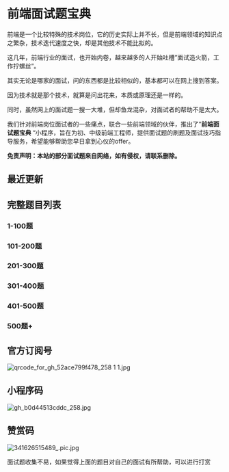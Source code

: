 # 前端面试题宝典

前端是一个比较特殊的技术岗位，它的历史实际上并不长，但是前端领域的知识点之繁杂，技术迭代速度之快，却是其他技术不能比拟的。

这几年，前端行业的面试，也开始内卷，越来越多的人开始吐槽”面试造火箭，工作拧螺丝“。

其实无论是哪家的面试，问的东西都是比较相似的，基本都可以在网上搜到答案。

因为技术就是那个技术，就算是问出花来，本质或原理还是一样的。

同时，虽然网上的面试题一搜一大堆，但却鱼龙混杂，对面试者的帮助不是太大。

我们针对前端岗位面试者的一些痛点，联合一些前端领域的伙伴，推出了”**前端面试题宝典** “小程序，旨在为初、中级前端工程师，提供面试题的刷题及面试技巧指导服务，希望能够帮助您早日拿到心仪的offer。

**免责声明：本站的部分面试题来自网络，如有侵权，请联系删除。**

## 最近更新

<!-- recentUpdateIssueTable -->


<!-- recentUpdateIssueTable -->

## 完整题目列表

### 1-100题

<!-- top100IssueList -->


<!-- top100IssueList -->

### 101-200题

<!-- top200IssueList -->


<!-- top200IssueList -->

### 201-300题

<!-- top300IssueList -->


<!-- top300IssueList -->

### 301-400题

<!-- top400IssueList -->


<!-- top400IssueList -->
### 401-500题

<!-- top500IssueList -->


<!-- top500IssueList -->
### 500题+

<!-- top600IssueList -->
<!-- top600IssueList -->
## 官方订阅号

![qrcode_for_gh_52ace799f478_258 _1_ _1_.jpg](https://i.loli.net/2021/07/17/hVWHjuz1SsfE5qb.jpg)
## 小程序码

![gh_b0d44513cddc_258.jpg](https://i.loli.net/2021/07/17/ufMo1H3pqy8zV4h.jpg)
## 赞赏码

![341626515489_.pic.jpg](https://i.loli.net/2021/07/17/fw54q2AZVN13tL9.jpg)

面试题收集不易，如果觉得上面的题目对自己的面试有所帮助，可以进行打赏